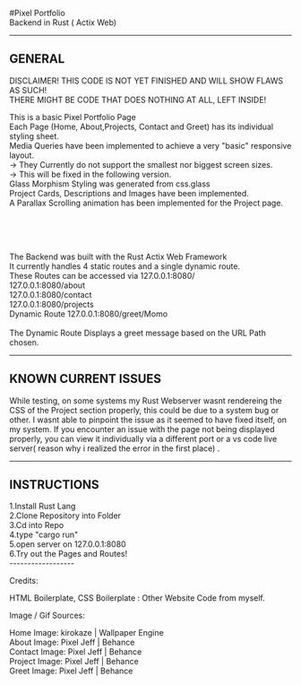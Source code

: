 #Pixel Portfolio <br>
Backend in Rust ( Actix Web) 

----------------
   GENERAL
----------------

DISCLAIMER! 
THIS CODE IS NOT YET FINISHED AND WILL SHOW FLAWS AS SUCH!<br>
THERE MIGHT BE CODE THAT DOES NOTHING AT ALL, LEFT INSIDE!<br>

This is a basic Pixel Portfolio Page <br>
Each Page (Home, About,Projects, Contact and Greet) has its individual styling sheet.<br> 
Media Queries have been implemented to achieve a very "basic" responsive layout. <br>
-> They Currently do not support the smallest nor biggest screen sizes. <br>
-> This will be fixed in the following version. <br>
Glass Morphism Styling was generated from css.glass <br>
Project Cards, Descriptions and Images have been implemented.<br>
A Parallax Scrolling animation has been implemented for the Project page. <br>

<br>
<br>
<br>  

The Backend was built with the Rust Actix Web Framework <br>
It currently handles 4 static routes and a single dynamic route. <br>
These Routes can be accessed via 127.0.0.1:8080/ <br>
                                 127.0.0.1:8080/about<br>
                                 127.0.0.1:8080/contact<br>
                                 127.0.0.1:8080/projects<br>
                  Dynamic Route  127.0.0.1:8080/greet/Momo  <br>
                  <br>
The Dynamic Route Displays a greet message based on the URL Path chosen. <br>


--------------------
KNOWN CURRENT ISSUES
--------------------

While testing, on some systems my Rust Webserver wasnt rendereing the CSS of the Project section properly, this could be due to a system bug or other. 
I wasnt able to pinpoint the issue as it seemed to have fixed itself, on my system.
If you encounter an issue with the page not being displayed properly, you can view it individually via a different port or a vs code live server( reason why i realized the error in the first place) .

-----------------
  INSTRUCTIONS
-----------------

1.Install Rust Lang <br>
2.Clone Repository into Folder <br>
3.Cd into Repo<br>
4.type "cargo run"<br>
5.open server on 127.0.0.1:8080<br>
6.Try out the Pages and Routes!<br>
------------------<br>

Credits: <br>

HTML Boilerplate, CSS Boilerplate : Other Website Code from myself. <br>

Image / Gif Sources: <br>

Home Image: kirokaze | Wallpaper Engine <br>
About Image: Pixel Jeff | Behance <br>
Contact Image: Pixel Jeff | Behance <br>
Project Image: Pixel Jeff | Behance <br>
Greet Image: Pixel Jeff | Behance <br>
